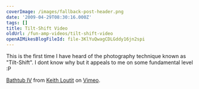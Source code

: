 ```yaml
---
coverImage: /images/fallback-post-header.png
date: '2009-04-29T08:30:16.000Z'
tags: []
title: Tilt-Shift Video
oldUrl: /fun-amp-videos/tilt-shift-video
openAIMikesBlogFileId: file-3KlYuQwagCDLGddy16jn2spi
---
```


This is the first time I have heard of the photography technique known as "Tilt-Shift". I dont know why but it appeals to me on some fundamental level :P<!-- more -->

<object width="702" height="399" data="https://vimeo.com/moogaloop.swf?clip_id=3156959&amp;server=vimeo.com&amp;show_title=1&amp;show_byline=1&amp;show_portrait=1&amp;color=ffffff&amp;fullscreen=1" type="application/x-shockwave-flash"><param name="allowfullscreen" value="true" /><param name="allowscriptaccess" value="always" /><param name="src" value="https://vimeo.com/moogaloop.swf?clip_id=3156959&amp;server=vimeo.com&amp;show_title=1&amp;show_byline=1&amp;show_portrait=1&amp;color=ffffff&amp;fullscreen=1" /></object>
[Bathtub IV](https://vimeo.com/3156959) from [Keith Loutit](https://vimeo.com/keithloutit) on [Vimeo](https://vimeo.com).
